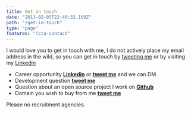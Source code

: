```yaml
---
title: Get in touch
date: "2013-02-03T22:40:32.169Z"
path: "/get-in-touch"
type: "page"
features: "!cta-contact"
---
```


I would love you to get in touch with me, I do not actively place my email address in the wild, so you can get in touch by [tweeting me](https://twitter.com/mintuz) or by visiting my [Linkedin](https://www.linkedin.com/in/adambulmer)

* Career opportunity **[Linkedin](https://www.linkedin.com/in/adambulmer)** or **[tweet me](https://twitter.com/mintuz)** and we can DM.
* Development question **[tweet me](https://twitter.com/mintuz)**
* Question about an open source project I work on **[Github](https://github.com/mintuz)**
* Domain you wish to buy from me **[tweet me](https://twitter.com/mintuz)**

Please no recruitment agencies.
